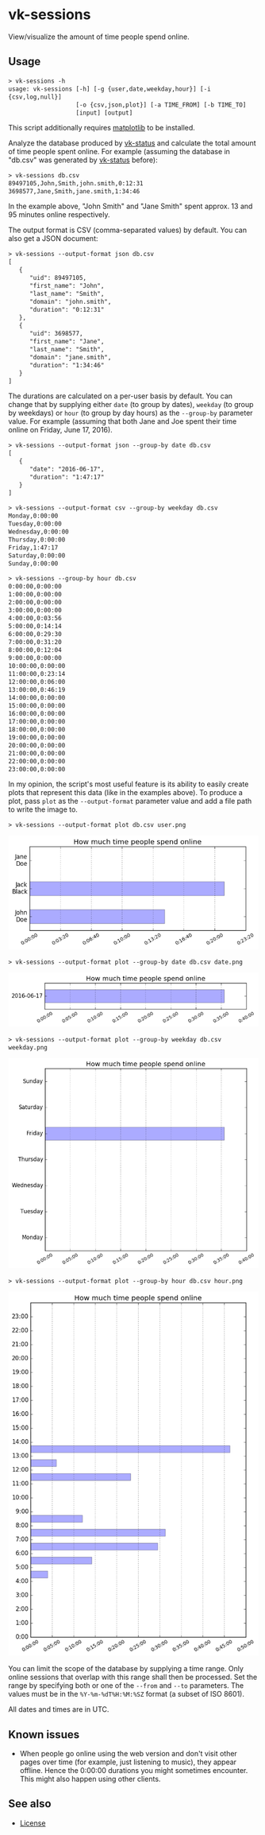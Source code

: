 vk-sessions
===========

View/visualize the amount of time people spend online.

Usage
-----

```
> vk-sessions -h
usage: vk-sessions [-h] [-g {user,date,weekday,hour}] [-i {csv,log,null}]
                   [-o {csv,json,plot}] [-a TIME_FROM] [-b TIME_TO]
                   [input] [output]
```

This script additionally requires [matplotlib] to be installed.

Analyze the database produced by [vk-status] and calculate the total amount of
time people spent online.
For example (assuming the database in "db.csv" was generated by [vk-status]
before):

```
> vk-sessions db.csv
89497105,John,Smith,john.smith,0:12:31
3698577,Jane,Smith,jane.smith,1:34:46
```

In the example above, "John Smith" and "Jane Smith" spent approx. 13 and 95
minutes online respectively.

The output format is CSV (comma-separated values) by default.
You can also get a JSON document:

```
> vk-sessions --output-format json db.csv
[
   {
      "uid": 89497105,
      "first_name": "John",
      "last_name": "Smith",
      "domain": "john.smith",
      "duration": "0:12:31"
   },
   {
      "uid": 3698577,
      "first_name": "Jane",
      "last_name": "Smith",
      "domain": "jane.smith",
      "duration": "1:34:46"
   }
]
```

The durations are calculated on a per-user basis by default.
You can change that by supplying either `date` (to group by dates), `weekday`
(to group by weekdays) or `hour` (to group by day hours) as the `--group-by`
parameter value.
For example (assuming that both Jane and Joe spent their time online on Friday,
June 17, 2016).

```
> vk-sessions --output-format json --group-by date db.csv
[
   {
      "date": "2016-06-17",
      "duration": "1:47:17"
   }
]
```

```
> vk-sessions --output-format csv --group-by weekday db.csv
Monday,0:00:00
Tuesday,0:00:00
Wednesday,0:00:00
Thursday,0:00:00
Friday,1:47:17
Saturday,0:00:00
Sunday,0:00:00
```

```
> vk-sessions --group-by hour db.csv
0:00:00,0:00:00
1:00:00,0:00:00
2:00:00,0:00:00
3:00:00,0:00:00
4:00:00,0:03:56
5:00:00,0:14:14
6:00:00,0:29:30
7:00:00,0:31:20
8:00:00,0:12:04
9:00:00,0:00:00
10:00:00,0:00:00
11:00:00,0:23:14
12:00:00,0:06:00
13:00:00,0:46:19
14:00:00,0:00:00
15:00:00,0:00:00
16:00:00,0:00:00
17:00:00,0:00:00
18:00:00,0:00:00
19:00:00,0:00:00
20:00:00,0:00:00
21:00:00,0:00:00
22:00:00,0:00:00
23:00:00,0:00:00
```

In my opinion, the script's most useful feature is its ability to easily create
plots that represent this data (like in the examples above).
To produce a plot, pass `plot` as the `--output-format` parameter value and add
a file path to write the image to.

```
> vk-sessions --output-format plot db.csv user.png
```

![user.png]

```
> vk-sessions --output-format plot --group-by date db.csv date.png
```

![date.png]

```
> vk-sessions --output-format plot --group-by weekday db.csv weekday.png
```

![weekday.png]

```
> vk-sessions --output-format plot --group-by hour db.csv hour.png
```

![hour.png]

You can limit the scope of the database by supplying a time range.
Only online sessions that overlap with this range shall then be processed.
Set the range by specifying both or one of the `--from` and `--to` parameters.
The values must be in the `%Y-%m-%dT%H:%M:%SZ` format (a subset of ISO 8601).

All dates and times are in UTC.

[matplotlib]: http://matplotlib.org/
[vk-status]: status.md

[user.png]: images/user.png
[date.png]: images/date.png
[weekday.png]: images/weekday.png
[hour.png]: images/hour.png

Known issues
------------

* When people go online using the web version and don't visit other pages over
time (for example, just listening to music), they appear offline.
Hence the 0:00:00 durations you might sometimes encounter.
This might also happen using other clients.

See also
--------

* [License]

[License]: ../README.md#license

